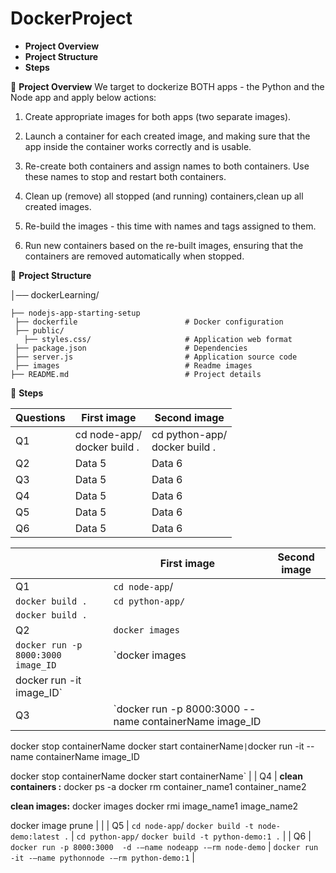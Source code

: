 # DockerProject
- **Project Overview**
- **Project Structure**
- **Steps**



📌 **Project Overview** 
We target to dockerize BOTH apps - the Python and the Node app and apply below actions:

1) Create appropriate images for both apps (two separate images).

2) Launch a container for each created image, and making sure that the app inside the container works correctly and is usable.

3) Re-create both containers and assign names to both containers. Use these names to stop and restart both containers.

4) Clean up (remove) all stopped (and running) containers,clean up all created images.

5) Re-build the images - this time with names and tags assigned to them.

6) Run new containers based on the re-built images, ensuring that the containers are removed automatically when stopped.
   

📂 **Project Structure**

  │── dockerLearning/  
  
    ├── nodejs-app-starting-setup 
     ├── dockerfile                        # Docker configuration
     ├── public/                  
       ├── styles.css/                     # Application web format
     ├── package.json                      # Dependencies
     ├── server.js                         # Application source code  
     ├── images                            # Readme images 
    ├── README.md                          # Project details


 🎯 **Steps**

| Questions   | First image                  | Second image  |
|------------|-------------------------------|------------|
| Q1         |cd node-app/ <br>docker build .    | cd python-app/ <br>docker build .   |
| Q2         | Data 5     | Data 6     |
| Q3         | Data 5     | Data 6     |
| Q4         | Data 5     | Data 6     |
| Q5         | Data 5     | Data 6     |
| Q6         | Data 5     | Data 6     |



 |  | First image | Second image  |
| --- | --- | --- |
| Q1 | `cd node-app`/
`docker build .` | `cd python-app/`
`docker build .` |
| Q2 | `docker images`
`docker run -p 8000:3000 image_ID` | `docker images
docker run -it image_ID` |
| Q3 | `docker run  -p 8000:3000 --name containerName image_ID

docker stop containerName
docker start containerName` | `docker run -it --name containerName image_ID

docker stop containerName
docker start containerName` |
| Q4 | **clean containers :** 
docker ps -a
docker rm container_name1 container_name2

**clean images:**
docker images
docker rmi image_name1 image_name2

docker image prune |  |
| Q5 | `cd node-app`/
`docker build -t node-demo:latest .` | `cd python-app/`
`docker build -t python-demo:1 .` |
| Q6 | `docker run -p 8000:3000  -d -—name nodeapp -—rm node-demo` | `docker run -it -—name pythonnode -—rm python-demo:1` |
